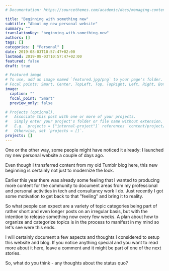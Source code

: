 ```yaml
---
# Documentation: https://sourcethemes.com/academic/docs/managing-content/

title: "Beginning with something new"
subtitle: "About my new personal website"
summary: ""
translationKey: "beginning-with-something-new"
authors: []
tags: []
categories: [ "Personal" ]
date: 2019-08-03T10:57:47+02:00
lastmod: 2019-08-03T10:57:47+02:00
featured: false
draft: true

# Featured image
# To use, add an image named `featured.jpg/png` to your page's folder.
# Focal points: Smart, Center, TopLeft, Top, TopRight, Left, Right, BottomLeft, Bottom, BottomRight.
image:
  caption: ""
  focal_point: "Smart"
  preview_only: false

# Projects (optional).
#   Associate this post with one or more of your projects.
#   Simply enter your project's folder or file name without extension.
#   E.g. `projects = ["internal-project"]` references `content/project/deep-learning/index.md`.
#   Otherwise, set `projects = []`.
projects: []
---
```


One or the other way, some people might have noticed it already: I launched my new personal website a couple of days ago.

Even though I transferred content from my old Tumblr blog here, this new beginning is certainly not just to modernize the look.

Earlier this year there was already some feeling that I wanted to producing more content for the community to document areas from my professional and personal activities in tech and consultancy work I do. Just recently I got some motivation to get back to that "feeling" and bring it to reality.

So what people can expect are a variety of topic categories being part of rather short and even longer posts on an irregular basis, but with the intention to release something now every few weeks. A plan about how to organize and categorize topics is in the process to manifest in my mind so let's see were this ends.

I will certainly document a few aspects and thoughts I considered to setup this website and blog. If you notice anything special and you want to read more about it here, leave a comment and it might be part of one of the next stories.

So, what do you think - any thoughts about the status quo?
